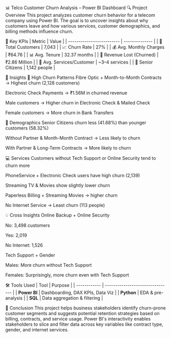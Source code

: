 📊 Telco Customer Churn Analysis – Power BI Dashboard
🔍 Project Overview
This project analyzes customer churn behavior for a telecom company using Power BI. The goal is to uncover insights about why customers leave and how various services, customer demographics, and billing methods influence churn.

🧠 Key KPIs
| Metric                    | Value          |
| ------------------------- | -------------- |
| 🧮 Total Customers        | 7,043          |
| 📈 Churn Rate             | 27%            |
| 💰 Avg. Monthly Charges   | ₹64.76         |
| 📊 Avg. Tenure            | 32.37 months   |
| 💸 Revenue Lost (Churned) | ₹2.86 Million  |
| 🧾 Avg. Services/Customer | \~3–4 services |
| 👴 Senior Citizens        | 1,142 people   |


📌 Insights
🎯 High Churn Patterns
Fibre Optic + Month-to-Month Contracts → Highest churn (2,128 customers)

Electronic Check Payments → ₹1.56M in churned revenue

Male customers → Higher churn in Electronic Check & Mailed Check

Female customers → More churn in Bank Transfers

👵 Demographics
Senior Citizens churn less (41.68%) than younger customers (58.32%)

Without Partner & Month-Month Contract → Less likely to churn

With Partner & Long-Term Contracts → More likely to churn

💻 Services
Customers without Tech Support or Online Security tend to churn more

PhoneService + Electronic Check users have high churn (2,139)

Streaming TV & Movies show slightly lower churn

Paperless Billing + Streaming Movies → higher churn

No Internet Service → Least churn (113 people)

💡 Cross Insights
Online Backup + Online Security

No: 3,498 customers

Yes: 2,019

No Internet: 1,526

Tech Support + Gender

Males: More churn without Tech Support

Females: Surprisingly, more churn even with Tech Support

🛠 Tools Used
| Tool         | Purpose                          |
| ------------ | -------------------------------- |
| **Power BI** | Dashboarding, DAX KPIs, Data Viz |
| **Python**   | EDA & pre-analysis               |
| **SQL**      | Data aggregation & filtering     |

📌 Conclusion
This project helps business stakeholders identify churn-prone customer segments and suggests potential retention strategies based on billing, contracts, and service usage. Power BI's interactivity enables stakeholders to slice and filter data across key variables like contract type, gender, and internet services.
